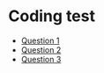 # Coding test

- [Question 1](./Question%201/)<br>
- [Question 2](./Question%202/)<br>
- [Question 3](./Question%203/)<br>
